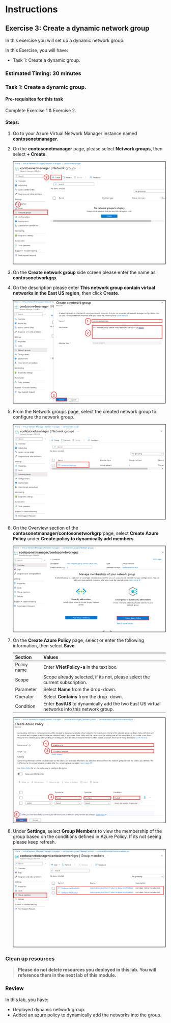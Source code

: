 # Instructions

## Exercise 3: Create a dynamic network group

In this exercise you will set up a dynamic network group.

In this Exercise, you will have:

  + Task 1: Create a dynamic group.

### Estimated Timing: 30 minutes

### Task 1: Create a dynamic group.

#### Pre-requisites for this task

Complete Exercise 1 & Exercise 2.

#### Steps:

1. Go to your Azure Virtual Network Manager instance named **contosonetmanager**.

2. On the **contosonetmanager** page, please select **Network groups**, then select **+ Create**.

    ![img](../media/dyn1.png)

3. On the **Create network group** side screen please enter the name as **contosonetworkgrp**.

4. On the description please enter **This network group contain virtual networks in the East US region**, then click **Create**.

    ![img](../media/dyn2.png)

5. From the Network groups page, select the created network group to configure the network group.

    ![img](../media/dyn3.png)

6. On the Overview section of the **contosonetmanager/contosonetworkgrp** page, select **Create Azure Policy** under **Create policy to dynamically add members**.

    ![img](../media/dyn4.png)

7. On the **Create Azure Policy** page, select or enter the following information, then select **Save**.

    | Section | Values |
    | ------- | ------ |
    | Policy name | Enter **VNetPolicy-a** in the text box. |
    | Scope | Scope already selected, if its not, please select the current subscription. |
    | Parameter | Select **Name** from the drop-down.|
    | Operator | Select **Contains** from the drop-down. |
    | Condition | Enter **EastUS** to dynamically add the two East US virtual networks into this network group. |
  
    ![img](../media/dyn5.png)

8. Under **Settings**, select **Group Members** to view the membership of the group based on the conditions defined in Azure Policy. If its not seeing please keep refresh.

    ![img](../media/dyn6.png)

 ### Clean up resources

>**Please do not delete resources you deployed in this lab. You will reference them in the next lab of this module.**

### Review

In this lab, you have:

+ Deployed dynamic network group.
+ Added an azure policy to dynamically add the networks into the group.
